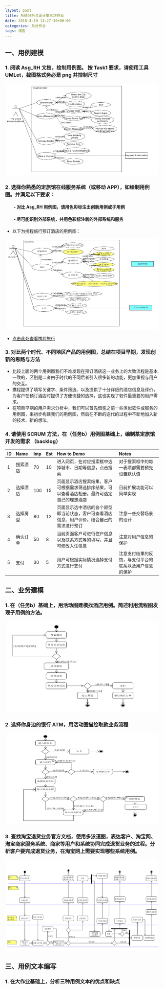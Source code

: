 ```yaml
---
layout: post
title: 系统分析与设计第三次作业
date: 2018-4-19 13:27:10+00:00
categories: 系分作业
tags: 博客
---
```


## 一、用例建模
### 1.  阅读 Asg_RH 文档，绘制用例图。 按 Task1 要求，请使用工具 UMLet，截图格式务必是 png 并控制尺寸

<div align="center"><img width="500" height="300" src="https://github.com/south270/south270.github.io/blob/master/image/h3/1.png?raw=true"></div>

### 2. 选择你熟悉的定旅馆在线服务系统（或移动 APP），如绘制用例图。并满足以下要求：
#### 　　- 对比 Asg_RH 用例图，请用色彩标注出创新用例或子用例
#### 　　- 尽可能识别外部系统，并用色彩标注新的外部系统和服务

- 以下为携程旅行预订酒店的用例图：
<div align="center">
<img width="500" height="300" src="https://github.com/south270/south270.github.io/blob/master/image/h3/2.png?raw=true" >
</div>

- [点击此处查看携程旅行](http://hotels.ctrip.com/)

### 3. 对比两个时代、不同地区产品的用例图，总结在项目早期，发现创新的思路与方法

- 比较上面的两个用例图我们不难发现在预订酒店这一业务上的大致流程是基本一致的，区别是二者由于时代的不同后者引入很多新的功能，更加重视与用户的交互。
- 携程提供了填写关键字、条件筛选、以及提供了十分详细的酒店信息及评价，为客户在预订酒店时提供了方便快捷的选择，这也实现了软件最重要的用户需求。
- 在项目早期的用户需求分析中，我们可以首先借鉴之前一些类似软件或服务的用例图，来初步构建我们的用例图，然后在不断的迭代的过程中不断地加入新的技术、新的想法。

### 4. 请使用 SCRUM 方法，在（任务b）用例图基础上，编制某定旅馆开发的需求 （backlog）
| ID | Name | Imp | Est | How to Demo | Notes |
| :------- | :-------- | :------- | :------ | :------ | :------ |
| 1 | 搜索酒店 | 70 | 10| 进入网页，在对应搜索框中选择城市、日期等信息，点击搜索| 对于搜索框中的每一表项都需要预先设置默认值|
| 2 | 选择酒店 | 100| 15| 页面显示酒店搜索结果，客户可根据需求筛选排序结果，可以查看酒店相册，最终可选定自己的理想酒店| 目前扩展功能可以简单实现|
| 3 | 选择房型 | 80 | 12| 页面显示选中酒店的各个房型即当前状态，客户可查看酒店信息、用户评价，结合自己的需求进行预订| 注意一些交替场景的设计|
| 4 | 确认订单 | 50 | 8 | 当前页面客户可进行住户信息以及联系方式等的填写，并且可修改入住信息| 注意对用户信息的保护|
| 5 | 支付     | 30 | 5 | 用户可根据实际情况选择支付方式进行支付| 注意支付结果的反馈，与支付平台的联系以及用户信息的保护|

## 二、业务建模
### 1.  在（任务b）基础上，用活动图建模找酒店用例。简述利用流程图发现子用例的方法。

<div align="center"><img width="500" height="300" src="https://github.com/south270/south270.github.io/blob/master/image/h3/3.png?raw=true"></div>

### 2. 选择你身边的银行 ATM，用活动图描绘取款业务流程

<div align="center"><img width="500" height="300" src="https://github.com/south270/south270.github.io/blob/master/image/h3/4.png?raw=true"></div>

### 3. 查找淘宝退货业务官方文档，使用多泳道图，表达客户、淘宝网、淘宝商家服务系统、商家等用户和系统协同完成退货业务的过程。分析客户要完成退货业务，在淘宝网上需要实现哪些系统用例。

<div align="center"><img width="500" height="300" src="https://github.com/south270/south270.github.io/blob/master/image/h3/5.png?raw=true"></div>

## 三、用例文本编写
### 1. 在大作业基础上，分析三种用例文本的优点和缺点

